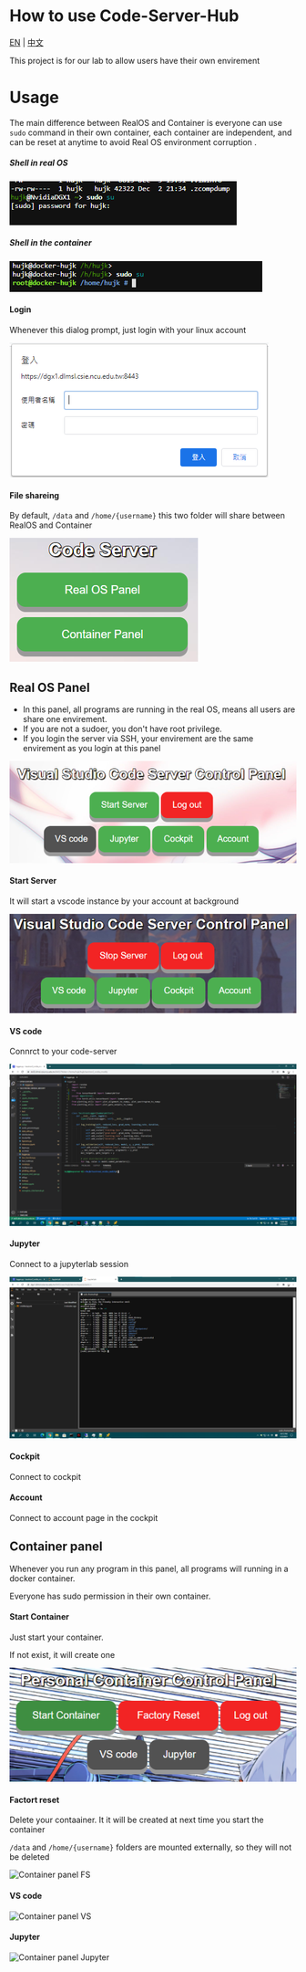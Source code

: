 # How to use Code-Server-Hub

[EN](https://github.com/HuJK/Code-Server-Hub/blob/master/util/sites/README.md) | [中文](https://github.com/HuJK/Code-Server-Hub/blob/master/util/sites/README_zh.md)

This project is for our lab to allow users have their own envirement

# Usage

The main difference between RealOS and Container is everyone can use ```sudo``` command in their own container, each container are independent, and can be reset at anytime to avoid Real OS environment corruption .

##### Shell in real OS

![RealOS panel shell sudo](https://github.com/HuJK/Code-Server-Hub/blob/master/util/sites/Screenshot%202021-01-23%20221705.png?raw=true)

##### Shell in the container
![Container panel shell sudo](https://github.com/HuJK/Code-Server-Hub/blob/master/util/sites/Screenshot%202021-01-23%20221714.png?raw=true)


#### Login

Whenever this dialog prompt, just login with your linux account

![Login](https://raw.githubusercontent.com/HuJK/Code-Server-Hub/master/util/sites/Screenshot%202021-01-23%20210930.png)

#### File shareing

By default, ```/data``` and ```/home/{username}``` this two folder will share between RealOS and Container

![index](https://raw.githubusercontent.com/HuJK/Code-Server-Hub/master/util/sites/Screenshot%202021-01-23%20210843.png)

## Real OS Panel

* In this panel, all programs are running in the real OS, means all users are share one envirement.
* If you are not a sudoer, you don't have root privilege.
* If you login the server via SSH, your envirement are the same envirement as you login at this panel

![real os panel](https://github.com/HuJK/Code-Server-Hub/blob/master/util/sites/Screenshot%202021-01-23%20211028.png?raw=true)

#### Start Server
It will start a vscode instance by your account at background

![real os panel Start](https://github.com/HuJK/Code-Server-Hub/blob/master/util/sites/Screenshot%202021-01-23%20211245.png?raw=true)

#### VS code
Connrct to your code-server

![real os panel VS](https://github.com/HuJK/Code-Server-Hub/blob/master/util/sites/Screenshot%202021-01-23%20220836.png?raw=true)

#### Jupyter
Connect to a jupyterlab session

![real os panel Jupyter](https://github.com/HuJK/Code-Server-Hub/blob/master/util/sites/Screenshot%202021-01-23%20221004.png?raw=true)

#### Cockpit
Connect to cockpit

#### Account
Connect to account page in the cockpit

## Container panel

Whenever you run any program in this panel, all programs will running in a docker container.

Everyone has sudo permission in their own container.

#### Start Container
Just start your container.

If not exist, it will create one

![Container panel](https://github.com/HuJK/Code-Server-Hub/blob/master/util/sites/Screenshot%202021-01-23%20213516.png?raw=true)

#### Factort reset

Delete your contaainer. It it will be created at next time you start the container

```/data``` and ```/home/{username}``` folders are mounted externally, so they will not be deleted

![Container panel FS](https://github.com/HuJK/Code-Server-Hub/blob/master/util/sites/Screenshot%202021-01-23%20213839.png?raw=true)

#### VS code

![Container panel VS](https://github.com/HuJK/Code-Server-Hub/blob/master/util/sites/Screenshot%202021-01-23%20221123.png?raw=true)

#### Jupyter

![Container panel Jupyter](https://github.com/HuJK/Code-Server-Hub/blob/master/util/sites/Screenshot%202021-01-23%20221258.png?raw=true)
